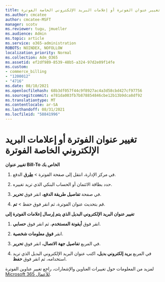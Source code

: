 ```yaml
---
title: تغيير عنوان الفوترة أو إعلامات البريد الإلكتروني الخاصة الفوترة
ms.author: cmcatee
author: cmcatee-MSFT
manager: scotv
ms.reviewer: tugu, jmueller
ms.audience: Admin
ms.topic: article
ms.service: o365-administration
ROBOTS: NOINDEX, NOFOLLOW
localization_priority: Normal
ms.collection: Adm_O365
ms.assetid: ef2df989-8539-48b5-a324-97d2e09f14fe
ms.custom:
- commerce_billing
- "1200012"
- "4716"
ms.date: 08/10/2021
ms.openlocfilehash: 68b3df057f44c9f8927ac4a3d58cbd427cf97756
ms.sourcegitcommit: e781da003fb7b878854846cbe12b13b9dca8df92
ms.translationtype: MT
ms.contentlocale: ar-SA
ms.lasthandoff: 08/31/2021
ms.locfileid: "58841996"
---
```

# <a name="change-billing-address-or-billing-email-notifications"></a>تغيير عنوان الفوترة أو إعلامات البريد الإلكتروني الخاصة الفوترة

**تغيير عنوان Bill-To الخاص بك**

1. في مركز الإدارة، انتقل إلى صفحة الفوترة > **[طرق](https://go.microsoft.com/fwlink/p/?linkid=2018806)** الدفع.

2. حدد بطاقة الائتمان أو الحساب البنكي الذي تريد تغييره.

3. في صفحة **تفاصيل طريقة الدفع،** انقر فوق **تحرير**.

4. قم بتحديث عنوان الفوترة، ثم انقر فوق حفظ > **تم**.

**تغيير عنوان البريد الإلكتروني البديل الذي يتم إرسال إعلامات الفوترة إلى** 

1. انقر فوق **أيقونة المستخدم**، ثم انقر فوق **حسابي**.

2. انقر **فوق معلومات شخصية**.

3. في المربع **تفاصيل جهة الاتصال،** انقر فوق **تحرير**.

4. في المربع **بريد إلكتروني بديل،** اكتب عنوان البريد الإلكتروني البديل الذي تريد استخدامه، ثم انقر فوق **حفظ**.

لمزيد من المعلومات حول تغييرات العناوين والإشعارات، راجع تغيير عناوين الفوترة [Microsoft 365 للأعمال](https://docs.microsoft.com/microsoft-365/commerce/billing-and-payments/change-your-billing-addresses).
